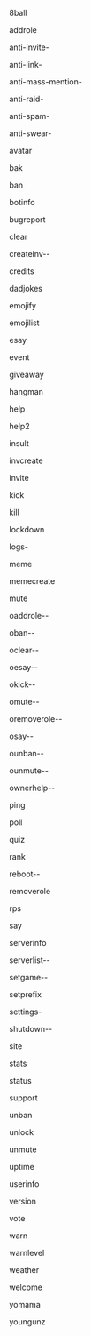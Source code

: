 8ball

addrole

 anti-invite-
 
 anti-link-
 
 anti-mass-mention-
 
 anti-raid-
 
 anti-spam-
 
 anti-swear-
 
avatar

bak

ban

botinfo

bugreport

clear
  
  createinv--

credits

dadjokes

emojify

emojilist

esay

event

giveaway

hangman

help

help2

insult

invcreate

invite

kick

kill

lockdown
 
 logs-

meme

memecreate

mute
  
  oaddrole--
  
  oban--
  
  oclear--
  
  oesay--
  
  okick--
  
  omute--
  
  oremoverole--
  
  osay--
  
  ounban--
  
  ounmute--
  
  ownerhelp--

ping

poll

quiz

rank
  
  reboot--

removerole

rps

say

serverinfo
  
  serverlist--
  
  setgame--

setprefix

settings-
  
  shutdown--

site

stats

status

support

unban

unlock

unmute

uptime

userinfo

version

vote

warn

warnlevel

weather

welcome

yomama

youngunz
